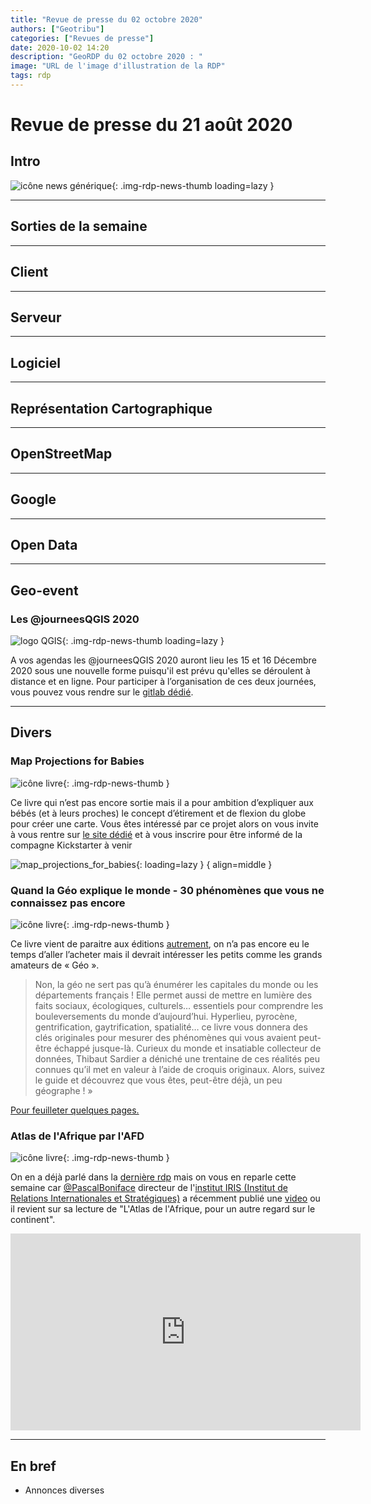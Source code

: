 ```yaml
---
title: "Revue de presse du 02 octobre 2020"
authors: ["Geotribu"]
categories: ["Revues de presse"]
date: 2020-10-02 14:20
description: "GeoRDP du 02 octobre 2020 : "
image: "URL de l'image d'illustration de la RDP"
tags: rdp
---
```


# Revue de presse du 21 août 2020

## Intro

![icône news générique](https://cdn.geotribu.fr/images/internal/icons-rdp-news/news.png "News"){: .img-rdp-news-thumb loading=lazy }

----

## Sorties de la semaine

----

## Client

----

## Serveur

----

## Logiciel

----

## Représentation Cartographique

----

## OpenStreetMap

----

## Google

----

## Open Data

----

## Geo-event

### Les @journeesQGIS 2020

![logo QGIS](https://cdn.geotribu.fr/img/logos-icones/logiciels_librairies/qgis.png){: .img-rdp-news-thumb loading=lazy }

A vos agendas les @journeesQGIS 2020 auront lieu les 15 et 16 Décembre 2020 sous une nouvelle forme puisqu'il est prévu qu'elles se déroulent à distance et en ligne. Pour participer à l’organisation de ces deux journées, vous pouvez vous rendre sur le [gitlab dédié](https://gitlab.com/osgeo-fr/journees_qgis_2020/-/boards).

----

## Divers

### Map Projections for Babies

![icône livre](https://cdn.geotribu.fr/img/logos-icones/divers/livre.png "Logo livre"){: .img-rdp-news-thumb }

Ce livre qui n’est pas encore sortie mais il a pour ambition d’expliquer aux bébés (et à leurs proches) le concept d’étirement et de flexion du globe pour créer une carte. Vous êtes intéressé par ce projet alors on vous invite à vous rentre sur [le site dédié](https://www.mapsforbabies.com) et à vous inscrire pour être informé de la compagne Kickstarter à venir

![map_projections_for_babies](https://cdn.geotribu.fr/img/logos-icones/livres/map_projections_for_babies.png "Map projections for babies"){: loading=lazy }
{ align=middle }

### Quand la Géo explique le monde - 30 phénomènes que vous ne connaissez pas encore

![icône livre](https://cdn.geotribu.fr/img/logos-icones/divers/livre.png "Logo livre"){: .img-rdp-news-thumb }

Ce livre vient de paraitre aux éditions [autrement](https://www.autrement.com/Catalogue/atlas/atlas-pour-tous/quand-la-geo-explique-le-monde), on n’a pas encore eu le temps d’aller l’acheter mais il devrait intéresser les petits comme les grands amateurs de « Géo ».

> Non, la géo ne sert pas qu’à énumérer les capitales du monde ou les départements français ! Elle permet aussi de mettre en lumière des faits sociaux, écologiques, culturels… essentiels pour comprendre les bouleversements du monde d’aujourd’hui. Hyperlieu, pyrocène, gentrification, gaytrification, spatialité… ce livre vous donnera des clés originales pour mesurer des phénomènes qui vous avaient peut-être échappé jusque-là. Curieux du monde et insatiable collecteur de données, Thibaut Sardier a déniché une trentaine de ces réalités peu connues qu’il met en valeur à l’aide de croquis originaux. Alors, suivez le guide et découvrez que vous êtes, peut-être déjà, un peu géographe ! »

[Pour feuilleter quelques pages.](https://flipbook.cantook.net/?d=%2F%2Fwww.edenlivres.fr%2Fflipbook%2Fpublications%2F655014.js&oid=102&c=&m=&l=&r=&f=pdf)

### Atlas de l'Afrique par l'AFD

![icône livre](https://cdn.geotribu.fr/img/logos-icones/divers/livre.png "Logo livre"){: .img-rdp-news-thumb }

On en a déjà parlé dans la [dernière rdp](https://static.geotribu.fr/rdp/2020/rdp_2020-09-18/) mais on vous en reparle cette semaine car [@PascalBoniface](https://twitter.com/PascalBoniface) directeur de l'[institut IRIS (Institut de Relations Internationales et Stratégiques)](https://www.iris-france.org) a récemment publié une [video](https://www.youtube.com/watch?v=MI97HDHbXyU) ou il revient sur sa lecture de "L'Atlas de l'Afrique, pour un autre regard sur le continent".

<iframe width="560" height="315" src="https://www.youtube.com/watch?v=MI97HDHbXyU" frameborder="0" allow="accelerometer; autoplay; encrypted-media; gyroscope; picture-in-picture" allowfullscreen></iframe>

----

## En bref

- Annonces diverses
